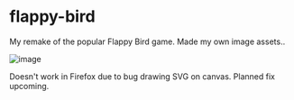 # flappy-bird
My remake of the popular Flappy Bird game. Made my own image assets..

![image](https://user-images.githubusercontent.com/55061028/121725629-0b3a0d80-cad9-11eb-8618-65c516b9ae91.png)

Doesn't work in Firefox due to bug drawing SVG on canvas. Planned fix upcoming.
